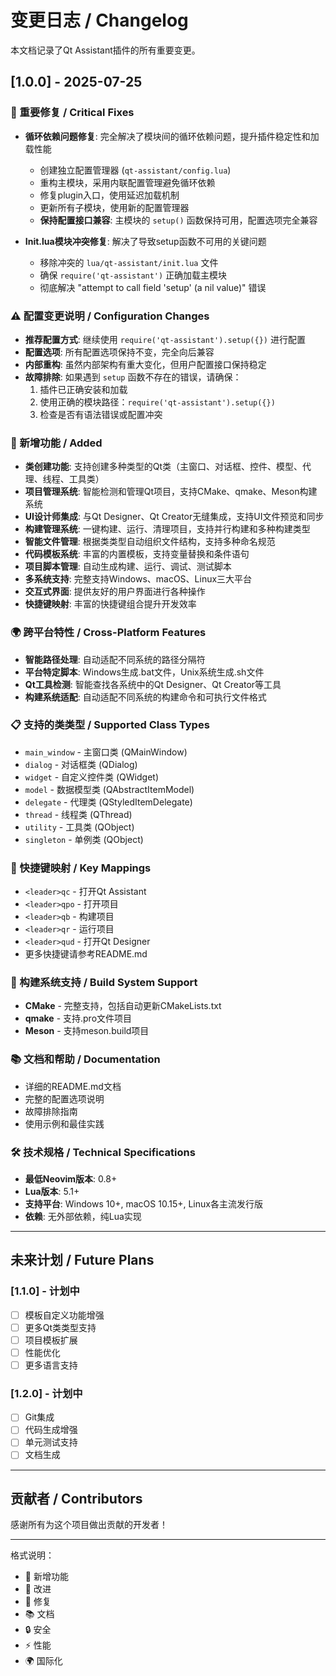 # 变更日志 / Changelog

本文档记录了Qt Assistant插件的所有重要变更。

## [1.0.0] - 2025-07-25

### 🔧 重要修复 / Critical Fixes
- **循环依赖问题修复**: 完全解决了模块间的循环依赖问题，提升插件稳定性和加载性能
  - 创建独立配置管理器 (`qt-assistant/config.lua`)
  - 重构主模块，采用内联配置管理避免循环依赖
  - 修复plugin入口，使用延迟加载机制
  - 更新所有子模块，使用新的配置管理器
  - **保持配置接口兼容**: 主模块的 `setup()` 函数保持可用，配置选项完全兼容

- **Init.lua模块冲突修复**: 解决了导致setup函数不可用的关键问题
  - 移除冲突的 `lua/qt-assistant/init.lua` 文件
  - 确保 `require('qt-assistant')` 正确加载主模块
  - 彻底解决 "attempt to call field 'setup' (a nil value)" 错误

### ⚠️ 配置变更说明 / Configuration Changes
- **推荐配置方式**: 继续使用 `require('qt-assistant').setup({})` 进行配置
- **配置选项**: 所有配置选项保持不变，完全向后兼容
- **内部重构**: 虽然内部架构有重大变化，但用户配置接口保持稳定
- **故障排除**: 如果遇到 `setup` 函数不存在的错误，请确保：
  1. 插件已正确安装和加载
  2. 使用正确的模块路径：`require('qt-assistant').setup({})`
  3. 检查是否有语法错误或配置冲突

### 🚀 新增功能 / Added
- **类创建功能**: 支持创建多种类型的Qt类（主窗口、对话框、控件、模型、代理、线程、工具类）
- **项目管理系统**: 智能检测和管理Qt项目，支持CMake、qmake、Meson构建系统
- **UI设计师集成**: 与Qt Designer、Qt Creator无缝集成，支持UI文件预览和同步
- **构建管理系统**: 一键构建、运行、清理项目，支持并行构建和多种构建类型
- **智能文件管理**: 根据类类型自动组织文件结构，支持多种命名规范
- **代码模板系统**: 丰富的内置模板，支持变量替换和条件语句
- **项目脚本管理**: 自动生成构建、运行、调试、测试脚本
- **多系统支持**: 完整支持Windows、macOS、Linux三大平台
- **交互式界面**: 提供友好的用户界面进行各种操作
- **快捷键映射**: 丰富的快捷键组合提升开发效率

### 🌍 跨平台特性 / Cross-Platform Features
- **智能路径处理**: 自动适配不同系统的路径分隔符
- **平台特定脚本**: Windows生成.bat文件，Unix系统生成.sh文件
- **Qt工具检测**: 智能查找各系统中的Qt Designer、Qt Creator等工具
- **构建系统适配**: 自动适配不同系统的构建命令和可执行文件格式

### 📋 支持的类类型 / Supported Class Types
- `main_window` - 主窗口类 (QMainWindow)
- `dialog` - 对话框类 (QDialog)
- `widget` - 自定义控件类 (QWidget)
- `model` - 数据模型类 (QAbstractItemModel)
- `delegate` - 代理类 (QStyledItemDelegate)
- `thread` - 线程类 (QThread)
- `utility` - 工具类 (QObject)
- `singleton` - 单例类 (QObject)

### 🎹 快捷键映射 / Key Mappings
- `<leader>qc` - 打开Qt Assistant
- `<leader>qpo` - 打开项目
- `<leader>qb` - 构建项目
- `<leader>qr` - 运行项目
- `<leader>qud` - 打开Qt Designer
- 更多快捷键请参考README.md

### 🔧 构建系统支持 / Build System Support
- **CMake** - 完整支持，包括自动更新CMakeLists.txt
- **qmake** - 支持.pro文件项目
- **Meson** - 支持meson.build项目

### 📚 文档和帮助 / Documentation
- 详细的README.md文档
- 完整的配置选项说明
- 故障排除指南
- 使用示例和最佳实践

### 🛠️ 技术规格 / Technical Specifications
- **最低Neovim版本**: 0.8+
- **Lua版本**: 5.1+
- **支持平台**: Windows 10+, macOS 10.15+, Linux各主流发行版
- **依赖**: 无外部依赖，纯Lua实现

---

## 未来计划 / Future Plans

### [1.1.0] - 计划中
- [ ] 模板自定义功能增强
- [ ] 更多Qt类类型支持
- [ ] 项目模板扩展
- [ ] 性能优化
- [ ] 更多语言支持

### [1.2.0] - 计划中
- [ ] Git集成
- [ ] 代码生成增强
- [ ] 单元测试支持
- [ ] 文档生成

---

## 贡献者 / Contributors

感谢所有为这个项目做出贡献的开发者！

---

格式说明：
- 🚀 新增功能
- 🔧 改进
- 🐛 修复
- 📚 文档
- 🔒 安全
- ⚡ 性能
- 🌍 国际化